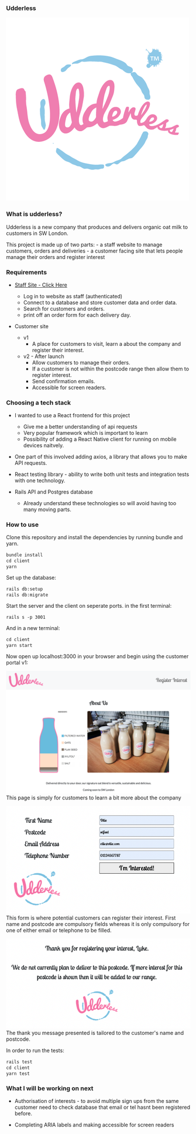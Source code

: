 ### Udderless
![Logo](./client/src/assets/images/TM-logo-final-1.gif?raw=true "Logo")
### What is udderless?

Udderless is a new company that produces and delivers organic oat milk to customers in SW London.

This project is made up of two parts: 
    - a staff website to manage customers, orders and deliveries
    - a customer facing site that lets people manage their orders and register interest

### Requirements 

  - [Staff Site - Click Here](https://github.com/olliesmith3/udderless)
      - Log in to website as staff (authenticated)
      - Connect to a database and store customer data and order data.
      - Search for customers and orders.
      - print off an order form for each delivery day.
      
  - Customer site
    - v1
        - A place for customers to visit, learn a about the company and register their interest.
    - v2 - After launch
        - Allow customers to manage their orders.
        - If a customer is not within the postcode range then allow them to register interest.
        - Send confirmation emails.
        - Accessible for screen readers.

### Choosing a tech stack

- I wanted to use a React frontend for this project
    - Give me a better understanding of api requests
    - Very popular framework which is important to learn
    - Possibility of adding a React Native client for running on mobile devices naitvely.

- One part of this involved adding axios, a library that allows you to make API requests.

- React testing library - ability to write both unit tests and integration tests with one technology.

- Rails API and Postgres database
    - Already understand these technologies so will avoid having too many moving parts.

### How to use

Clone this repository and install the dependencies by running bundle and yarn.
```
bundle install
cd client 
yarn
```
Set up the database:
```
rails db:setup
rails db:migrate
```
Start the server and the client on seperate ports. in the first terminal:
```
rails s -p 3001
```
And in a new terminal:
```
cd client
yarn start
```
Now open up localhost:3000 in your browser and begin using the customer portal v1:

![HomePage](./public/README-images/homepage.png?raw=true "Home Page")
This page is simply for customers to learn a bit more about the company

![Register Interest Form](./public/README-images/register-interest-form.png?raw=true "Register Interest Form")
This form is where potential customers can register their interest. First name and postcode are compulsory fields whereas it is only compulsory for one of either email or telephone to be filled.

![Thank You Message](./public/README-images/thank-you-message.png?raw=true "Thank You Message")
The thank you message presented is tailored to the customer's name and postcode.

In order to run the tests:
```
rails test
cd client
yarn test
```
### What I will be working on next

- Authorisation of interests - to avoid multiple sign ups from the same customer need to check database that email or tel hasnt been registered before.

- Completing ARIA labels and making accessible for screen readers

